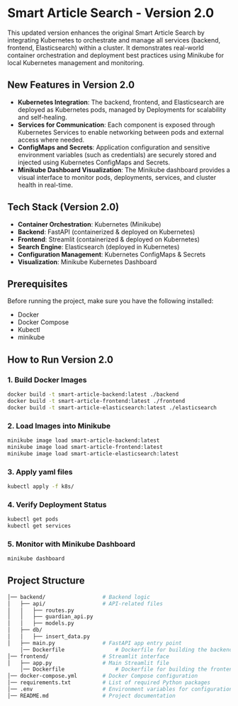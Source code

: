 # Smart Article Search - Version 2.0

This updated version enhances the original Smart Article Search by integrating Kubernetes to orchestrate and manage all services (backend, frontend, Elasticsearch) within a cluster. It demonstrates real-world container orchestration and deployment best practices using Minikube for local Kubernetes management and monitoring.
## New Features in Version 2.0

- **Kubernetes Integration**: The backend, frontend, and Elasticsearch are deployed as Kubernetes pods, managed by Deployments for scalability and self-healing.
- **Services for Communication**: Each component is exposed through Kubernetes Services to enable networking between pods and external access where needed.
- **ConfigMaps and Secrets**: Application configuration and sensitive environment variables (such as credentials) are securely stored and injected using Kubernetes ConfigMaps and Secrets.
- **Minikube Dashboard Visualization**: The Minikube dashboard provides a visual interface to monitor pods, deployments, services, and cluster health in real-time.

## Tech Stack (Version 2.0)

- **Container Orchestration**: Kubernetes (Minikube)
- **Backend**: FastAPI (containerized & deployed on Kubernetes)
- **Frontend**: Streamlit (containerized & deployed on Kubernetes)
- **Search Engine**: Elasticsearch (deployed in Kubernetes)
- **Configuration Management**: Kubernetes ConfigMaps & Secrets
- **Visualization**: Minikube Kubernetes Dashboard

## Prerequisites

Before running the project, make sure you have the following installed:

- Docker
- Docker Compose
- Kubectl
- minikube

## How to Run Version 2.0


### 1. Build Docker Images

```bash
docker build -t smart-article-backend:latest ./backend
docker build -t smart-article-frontend:latest ./frontend
docker build -t smart-article-elasticsearch:latest ./elasticsearch
```


### 2. Load Images into Minikube

```bash
minikube image load smart-article-backend:latest
minikube image load smart-article-frontend:latest
minikube image load smart-article-elasticsearch:latest
```


### 3. Apply yaml files
```bash
kubectl apply -f k8s/
```


### 4. Verify Deployment Status
```bash
kubectl get pods
kubectl get services
```


### 5. Monitor with Minikube Dashboard
```bash
minikube dashboard
```


## Project Structure
```bash
│── backend/                  # Backend logic
│   ├── api/                  # API-related files
│   │   ├── routes.py
│   │   ├── guardian_api.py
│   │   ├── models.py
│   ├── db/
│   │   ├── insert_data.py
│   ├── main.py               # FastAPI app entry point
    │── Dockerfile                # Dockerfile for building the backend
│── frontend/                 # Streamlit interface
│   ├── app.py                # Main Streamlit file
    │── Dockerfile                # Dockerfile for building the frontend
│── docker-compose.yml        # Docker Compose configuration
│── requirements.txt          # List of required Python packages
│── .env                      # Environment variables for configuration
│── README.md                 # Project documentation
```
